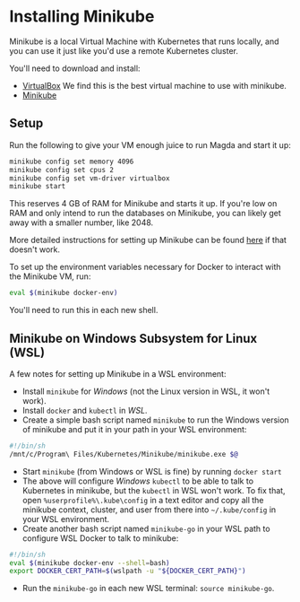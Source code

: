 # Installing Minikube

Minikube is a local Virtual Machine with Kubernetes that runs locally, and you can use it just like you'd use a remote Kubernetes cluster.

You'll need to download and install:

-   [VirtualBox](https://www.virtualbox.org/wiki/Downloads) We find this is the best virtual machine to use with minikube.
-   [Minikube](https://github.com/kubernetes/minikube)

## Setup

Run the following to give your VM enough juice to run Magda and start it up:

```bash
minikube config set memory 4096
minikube config set cpus 2
minikube config set vm-driver virtualbox
minikube start
```

This reserves 4 GB of RAM for Minikube and starts it up. If you're low on RAM and only intend to run the databases on Minikube, you can likely get away with a smaller number, like 2048.

More detailed instructions for setting up Minikube can be found [here](https://github.com/kubernetes/minikube) if that doesn't work.

To set up the environment variables necessary for Docker to interact with the Minikube VM, run:

```bash
eval $(minikube docker-env)
```

You'll need to run this in each new shell.

## Minikube on Windows Subsystem for Linux (WSL)

A few notes for setting up Minikube in a WSL environment:

* Install `minikube` for _Windows_ (not the Linux version in WSL, it won't work).
* Install `docker` and `kubectl` in _WSL_.
* Create a simple bash script named `minikube` to run the Windows version of minikube and put it in your path in your WSL environment:

```bash
#!/bin/sh
/mnt/c/Program\ Files/Kubernetes/Minikube/minikube.exe $@
```

* Start `minikube` (from Windows or WSL is fine) by running `docker start`
* The above will configure _Windows_ `kubectl` to be able to talk to Kubernetes in minikube, but the `kubectl` in WSL won't work. To fix that, open `%userprofile%\.kube\config` in a text editor and copy all the minikube context, cluster, and user from there into `~/.kube/config` in your WSL environment.
* Create another bash script named `minikube-go` in your WSL path to configure WSL Docker to talk to minikube:

```bash
#!/bin/sh
eval $(minikube docker-env --shell=bash)
export DOCKER_CERT_PATH=$(wslpath -u "${DOCKER_CERT_PATH}")
```

* Run the `minikube-go` in each new WSL terminal: `source minikube-go`.
